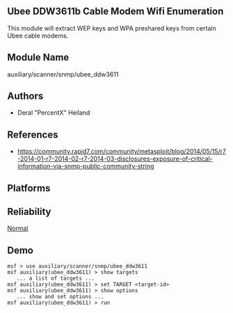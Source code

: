 ## Ubee DDW3611b Cable Modem Wifi Enumeration

This module will extract WEP keys and WPA preshared keys 
from certain Ubee cable modems.


## Module Name
auxiliary/scanner/snmp/ubee_ddw3611

## Authors
* Deral "PercentX" Heiland


## References
* https://community.rapid7.com/community/metasploit/blog/2014/05/15/r7-2014-01-r7-2014-02-r7-2014-03-disclosures-exposure-of-critical-information-via-snmp-public-community-string




## Platforms


## Reliability
[Normal](https://github.com/rapid7/metasploit-framework/wiki/Exploit-Ranking)

## Demo

```
msf > use auxiliary/scanner/snmp/ubee_ddw3611
msf auxiliary(ubee_ddw3611) > show targets
   ... a list of targets ...
msf auxiliary(ubee_ddw3611) > set TARGET <target-id>
msf auxiliary(ubee_ddw3611) > show options
   ... show and set options ...
msf auxiliary(ubee_ddw3611) > run
```
    
    